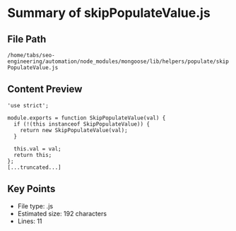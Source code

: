 # Summary of skipPopulateValue.js
  
## File Path
`/home/tabs/seo-engineering/automation/node_modules/mongoose/lib/helpers/populate/skipPopulateValue.js`

## Content Preview
```
'use strict';

module.exports = function SkipPopulateValue(val) {
  if (!(this instanceof SkipPopulateValue)) {
    return new SkipPopulateValue(val);
  }

  this.val = val;
  return this;
};
[...truncated...]
```

## Key Points
- File type: .js
- Estimated size: 192 characters
- Lines: 11
